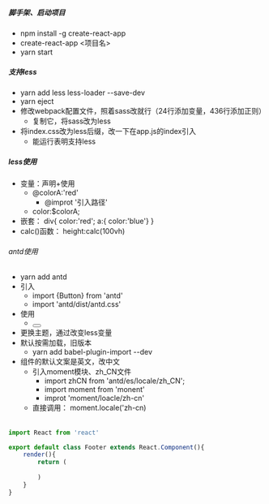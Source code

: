 
#####  脚手架、启动项目
 * npm install -g create-react-app
 * create-react-app <项目名>
 * yarn start

 ##### 支持less
  * yarn add less less-loader --save-dev
  * yarn eject
  * 修改webpack配置文件，照着sass改就行（24行添加变量，436行添加正则）
    * 复制它，将sass改为less
  * 将index.css改为less后缀，改一下在app.js的index引入
    * 能运行表明支持less

##### less使用
  * 变量：声明+使用
    * @colorA:'red'
      * @improt '引入路径'
    * color:$colorA;
  * 嵌套： div{ color:'red'; a:{ color:'blue'}  }
  * calc()函数： height:calc(100vh)

###### antd使用
  * yarn add antd
  * 引入  
    * import {Button} from 'antd'
    * import 'antd/dist/antd.css'
  * 使用
    * <Button></Button>
  * 更换主题，通过改变less变量
  * 默认按需加载，旧版本
    * yarn add babel-plugin-import --dev
  * 组件的默认文案是英文，改中文
    * 引入moment模块、zh_CN文件
        * import zhCN from 'antd/es/locale/zh_CN';
        * import moment from 'monent'
        * improt 'moment/loacle/zh-cn'
    * 直接调用： moment.locale('zh-cn)


###### 
```js
import React from 'react'

export default class Footer extends React.Component(){
    render(){
        return (
            
        )
    }
}
```

